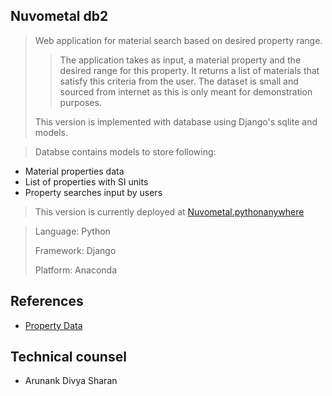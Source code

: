## Nuvometal db2
> Web application for material search based on desired property range.
>> The application takes as input, a material property and the desired range for this property.
>> It returns a list of materials that satisfy this criteria from the user.
>> The dataset is small and sourced from internet as this is only meant for demonstration purposes.
> 
> This version is implemented with database using Django's sqlite and models.

> Databse contains models to store following:
- Material properties data
- List of properties with SI units
- Property searches input by users

> This version is currently deployed at [Nuvometal.pythonanywhere](nuvometal.pythonanywhere.com)

> Language: Python
> 
> Framework: Django
> 
> Platform: Anaconda

## References
- [Property Data](https://ncfs.ucf.edu/burn_db/Thermal_Properties/material_thermal.html)

## Technical counsel
- Arunank Divya Sharan
